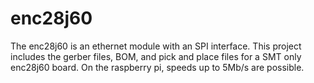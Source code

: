 # enc28j60
The enc28j60 is an ethernet module with an SPI interface. This project includes the gerber files, BOM, and pick and place files for a SMT only enc28j60 board. On the raspberry pi, speeds up to 5Mb/s are possible.
